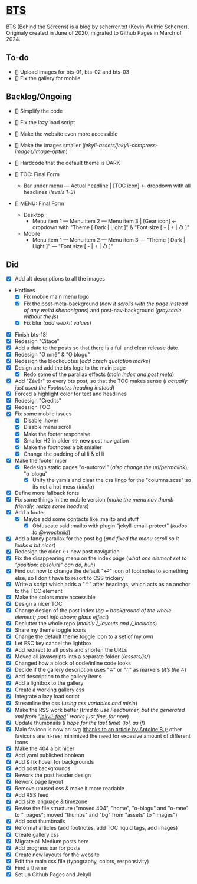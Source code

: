 # [BTS](https://scherrer-txt.github.io/bts/)

BTS (Behind the Screens) is a blog by scherrer.txt (Kevin Wulfric Scherrer). Originaly created in June of 2020, migrated to Github Pages in March of 2024.

## To-do
- [] Upload images for bts-01, bts-02 and bts-03
- [] Fix the gallery for mobile

## Backlog/Ongoing
- [] Simplify the code
- [] Fix the lazy load script
- [] Make the website even more accessible 
- [] Make the images smaller (*jekyll-assets/jekyll-compress-images/image-optim*)
- [] Hardcode that the default theme is DARK

- [] TOC: Final Form
    - Bar under menu — Actual headline | [TOC icon] ← dropdown with all headlines (*levels 1-3*)
- [] MENU: Final Form
    - Desktop
        - Menu item 1 — Menu item 2 — Menu item 3 | [Gear icon] ← dropdown with "Theme [ Dark | Light ]" & "Font size [ - | + | ↺ ]"
    - Mobile
        - Menu item 1 — Menu item 2 — Menu item 3 — "Theme [ Dark | Light ]" — "Font size [ - | + | ↺ ]"

## Did
- [x] Add alt descriptions to all the images
- Hotfixes
    - [x] Fix mobile main menu logo
    - [x] Fix the post-meta-background (*now it scrolls with the page instead of any weird shenanigans*) and post-nav-background (*grayscale without the js*)
    - [x] Fix blur (*add webkit values*)
- [x] Finish bts-18!
- [x] Redesign "Citace"
- [x] Add a date to the posts so that there is a full and clear release date
- [x] Redesign "O mně" & "O blogu"
- [x] Redesign the blockquotes (*add czech quotation marks*)
- [x] Design and add the bts logo to the main page
    - [x] Redo some of the parallax effects (*main index and post meta*)
- [x] Add "Závěr" to every bts post, so that the TOC makes sense (*I actually just used the Footnotes heading instead*)
- [x] Forced a highlight color for text and headlines
- [x] Redesign "Credits"
- [x] Redesign TOC
- [x] Fix some mobile issues
    - [x] Disable :hover
    - [x] Disable menu scroll
    - [x] Make the footer responsive
    - [x] Smaller H2 in older ↔ new post navigation
    - [x] Make the footnotes a bit smaller
    - [x] Change the padding of ul li & ol li
- [x] Make the footer nicer
    - [x] Redesign static pages "o-autorovi" (*also change the url/permalink*), "o-blogu"
        - [x] Unify the yamls and clear the css lingo for the "columns.scss" so its not a hot mess (*kinda*)
- [x] Define more fallback fonts
- [x] Fix some things in the mobile version (*make the menu nav thumb friendly, resize some headers*)
- [x] Add a footer
    - [x] Maybe add some contacts like :mailto and stuff
        - [x] Obfuscate said :mailto with plugin "jekyll-email-protect" (*kudos to [@vwochnik](https://github.com/vwochnik/jekyll-email-protect)!*)
- [x] Add a fancy parallax for the post bg (*and fixed the menu scroll so it looks a bit nicer*)
- [x] Redesign the older ↔ new post navigation
- [x] Fix the disappearing menu on the index page (*what one element set to "position: absolute" can do, huh*)
- [x] Find out how to change the default "↩" icon of footnotes to something else, so I don't have to resort to CSS trickery
- [x] Write a script which adds a "↑" after headings, which acts as an anchor to the TOC element
- [x] Make the colors more accessible
- [x] Design a nicer TOC
- [x] Change design of the post index (*bg = background of the whole element; post info above; glass effect*)
- [x] Declutter the whole repo (*mainly /_layouts and /_includes*)
- [x] Share my theme toggle icons
- [x] Change the default theme toggle icon to a set of my own
- [x] Let ESC key cancel the lightbox
- [x] Add redirect to all posts and shorten the URLs
- [x] Moved all javascripts into a separate folder (*/assets/js/*)
- [x] Changed how a block of code/inline code looks
- [x] Decide if the gallery description uses "⁂" or "∴" as markers (*it’s the ⁂*)
- [x] Add description to the gallery items
- [x] Add a lightbox to the gallery
- [x] Create a working gallery css
- [x] Integrate a lazy load script
- [x] Streamline the css (*using css variables and mixin*)
- [x] Make the RSS work better (*tried to use Feedburner, but the generated xml from "[jekyll-feed](https://github.com/jekyll/jekyll-feed)" works just fine, for now*)
- [x] Update thumbnails (*I hope for the last time*) (*lol, as if*)
- [x] Main favicon is now an svg ([thanks to an article by Antoine B.](https://medium.com/swlh/are-you-using-svg-favicons-yet-a-guide-for-modern-browsers-836a6aace3df)); other favicons are hi-res; minimized the need for excesive amount of different icons
- [x] Make the 404 a bit nicer
- [x] Add yaml published boolean
- [x] Add & fix hover for backgrounds
- [x] Add post backgrounds
- [x] Rework the post header design
- [x] Rework page layout
- [x] Remove unused css & make it more readable
- [x] Add RSS feed
- [x] Add site language & timezone
- [x] Revise the file structure ("moved 404", "home", "o-blogu" and "o-mne" to "_pages"; moved "thumbs" and "bg" from "assets" to "images")
- [x] Add post thumbnails
- [x] Reformat articles (add footnotes, add TOC liquid tags, add images)
- [x] Create gallery css
- [x] Migrate all Medium posts here
- [x] Add progress bar for posts
- [x] Create new layouts for the website
- [x] Edit the main css file (typography, colors, responsivity)
- [x] Find a theme
- [x] Set up Github Pages and Jekyll